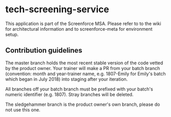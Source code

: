# tech-screening-service

This application is part of the Screenforce MSA. Please refer to to the 
wiki for architectural information and to screenforce-meta for 
environment setup.

## Contribution guidelines

The master branch holds the most recent stable version of the code 
vetted by the product owner. Your trainer will make a PR from your batch 
branch (convention: month and year-trainer name, e.g. 1807-Emily for 
Emily's batch which began in July 2018) into staging after your 
iteration. 

All branches off your batch branch must be prefixed with your batch's 
numeric identifier (e.g. 1807). Stray branches will be deleted. 

The sledgehammer branch is the product owner's own branch, please do not 
use this one. 